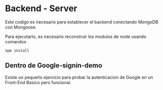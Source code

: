 # Backend - Server
Este codigo es necesario para establecer el backend
conectando MongoDB con Mongoose.

Para ejecutarlo, es necesario reconstruir los modulos
de node usando comandos

```
npm install
```

## Dentro de Google-signin-demo
Existe un pequeño ejercicio para probar la autenticacion 
de Google en un Front-End Basico pero funcional.